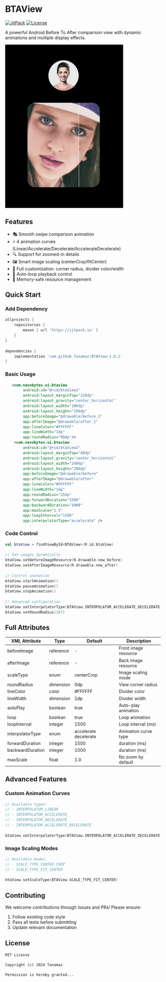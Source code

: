 # BTAView

[![JitPack](https://jitpack.io/v/Tanamaz/BTAView.svg)](https://jitpack.io/#Tanamaz/BTAView)
[![License](https://img.shields.io/badge/License-MIT-blue.svg)](https://opensource.org/licenses/MIT)

A powerful Android Before To After comparison view with dynamic animations and multiple display effects.

![Demo GIF](https://github.com/Tanamaz/BTAView/blob/562f11900444a11740f1fa718e04019fc15ac7a6/gif/demo.gif)

## Features

- 🎭 Smooth swipe comparison animation
- ⚡ 4 animation curves (Linear/Accelerate/Decelerate/AccelerateDecelerate)
- 🔍 Support for zoomed-in details
- 🖼️ Smart image scaling (centerCrop/fitCenter)
- 🔧 Full customization: corner radius, divider color/width
- 🔄 Auto-loop playback control
- 💾 Memory-safe resource management

## Quick Start

### Add Dependency
```gradle
allprojects {
    repositories {
        maven { url 'https://jitpack.io' }
    }
}

dependencies {
    implementation 'com.github.Tanamaz:BTAView:1.0.1'
}
```

### Basic Usage
```xml
   <com.navobytes.ui.btaview
        android:id="@+id/btaView1"
        android:layout_marginTop="120dp"
        android:layout_gravity="center_horizontal"
        android:layout_width="100dp"
        android:layout_height="100dp"
        app:beforeImage="@drawable/before_1"
        app:afterImage="@drawable/after_1"
        app:lineColor="#FFFFFF"
        app:lineWidth="1dp"
        app:roundRadius="90dp"/>
    <com.navobytes.ui.btaview
        android:id="@+id/btaView2"
        android:layout_marginTop="40dp"
        android:layout_gravity="center_horizontal"
        android:layout_width="240dp"
        android:layout_height="280dp"
        app:beforeImage="@drawable/before"
        app:afterImage="@drawable/after"
        app:lineColor="#FFFFFF"
        app:lineWidth="1dp"
        app:roundRadius="25dp"
        app:forwardDuration="1500"
        app:backwardDuration="1000"
        app:maxScale="1.5"
        app:loopInterval="1500"
        app:interpolatorType="accelerate" />
```

### Code Control
```kotlin
val btaView = findViewById<BTAView>(R.id.btaView)

// Set images dynamically
btaView.setBeforeImageResource(R.drawable.new_before)
btaView.setAfterImageResource(R.drawable.new_after)

// Control animation
btaView.startAnimation()
btaView.pauseAnimation()
btaView.stopAnimation()

// Advanced configuration
btaView.setInterpolatorType(BTAView.INTERPOLATOR_ACCELERATE_DECELERATE)
btaView.setRoundRadius(16f)
```

## Full Attributes

| XML Attribute    | Type      | Default               | Description          |
| ---------------- | --------- | --------------------- | -------------------- |
| beforeImage      | reference | -                     | Front image resource |
| afterImage       | reference | -                     | Back image resource  |
| scaleType        | enum      | centerCrop            | Image scaling mode   |
| roundRadius      | dimension | 0dp                   | View corner radius   |
| lineColor        | color     | #FFFFFF               | Divider color        |
| lineWidth        | dimension | 1dp                   | Divider width        |
| autoPlay         | boolean   | true                  | Auto-play animation  |
| loop             | boolean   | true                  | Loop animation       |
| loopInterval     | integer   | 1500                  | Loop interval (ms)   |
| interpolatorType | enum      | accelerate decelerate | Animation curve type |
| forwardDuration  | integer   | 1500                  | duration (ms)        |
| backwardDuration | integer   | 1000                  | duration (ms)        |
| maxScale         | float     | 1.0                   | No zoom by default   |

## Advanced Features

### Custom Animation Curves
```kotlin
// Available types:
// - INTERPOLATOR_LINEAR
// - INTERPOLATOR_ACCELERATE
// - INTERPOLATOR_DECELERATE
// - INTERPOLATOR_ACCELERATE_DECELERATE

btaView.setInterpolatorType(BTAView.INTERPOLATOR_ACCELERATE_DECELERATE)
```

### Image Scaling Modes
```kotlin
// Available modes:
// - SCALE_TYPE_CENTER_CROP
// - SCALE_TYPE_FIT_CENTER

btaView.setScaleType(BTAView.SCALE_TYPE_FIT_CENTER)
```

## Contributing

We welcome contributions through Issues and PRs! Please ensure:  
1. Follow existing code style  
2. Pass all tests before submitting  
3. Update relevant documentation  

## License

```
MIT License

Copyright (c) 2024 Tanamaz

Permission is hereby granted...
```

